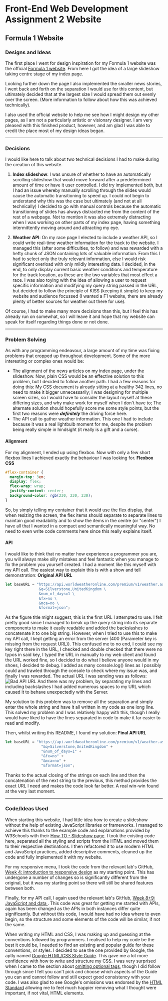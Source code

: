 # Front-End Web Development Assignment 2 Website
## Formula 1 Website

### Designs and Ideas
The first place I went for design inspiration for my Formula 1 website was the official [Formula 1 website](https://www.formula1.com/). From here I got the idea of a large slideshow taking centre stage of my index page.

Looking further down the page I also implemented the smaller news stories, I went back and forth on the separation I would use for this content, but ultimately decided that at the largest size I would spread them out evenly over the screen. (More information to follow about how this was achieved technically).

I also used the official website to help me see how I might design my other pages, as I am not a particularly artistic or visionary designer. I am very pleased with this finished product, however, and am glad I was able to credit the place most of my design ideas began.

---
### Decisions
I would like here to talk about two technical decisions I had to make during the creation of this website.

1. **Index slideshow**: I was unsure of whether to have an automatically scrolling slideshow that would move forward after a predetermined amount of time or have it user controlled. I did try implemented both, but I had an issue whereby manually scrolling through the slides would cause the automatic transitioning to speed up. I could not begin to understand why this was the case but ultimately (and not at all technically) I decided to go with manual controls because the automatic transitioning of slides has always distracted me from the content of the rest of a webpage. Not to mention it was also extremely distracting when I was working on other parts of my index page, having something intermittently moving around and attracting my eye.

2. **Weather API**: On my race page I elected to include a weather API, so I could write real-time weather information for the track to the website. I managed this (after some difficulties, to follow) and was rewarded with a hefty chunk of JSON containing lots of valuable information. From this I had to select only the truly relevant information, else I would risk significant overload with only mildly interesting data. I decided, in the end, to only display current basic weather conditions and temperature for the track location, as these are the two variables that most effect a race. I was also toying with the idea of allowing a user to request specific information and modifying my query string passed in the URL, but decided to follow the principle of KISS (keeping it simple) to keep my website and audience focussed (I wanted a F1 website, there are already plenty of better sources for weather out there for use).
 
Of course, I had to make many more decisions than this, but I feel this has already run on somewhat, so I will leave it and hope that my website can speak for itself regarding things done or not done.

---
### Problem Solving
As with any programming endeavour, a large amount of my time was fixing problems that cropped up throughout development. Some of the more interesting or complex ones would be:

* The alignment of the news articles on my index page, under the slideshow. Now, plain CSS would be an effective solution to this problem, but I decided to follow another path. I had a few reasons for doing this: My CSS document is already sitting at a healthy 342 lines, no need to make it bigger unnecessarily; I was designing for multiple screen sizes, so I would have to consider the layout myself at these differing sizes, and why make work for myself when I don't have to; The alternate solution should hopefully score me some style points, but the first two reasons were **_definitely_** the driving force here.
* The API call to gather weather information. This one I had to include because it was a real lightbulb moment for me, despite the problem being really simple in hindsight (it really is a gift and a curse).

#### Alignment
For my alignment, I ended up using flexbox. Now with only a few short flexbox lines I achieved exactly the behaviour I was looking for.
**Flexbox CSS**
```css
#flex-container {
  margin-top: 3em;
  display: flex;
  flex-wrap: wrap;
  justify-content: center;
  background-color: rgb(230, 230, 230);
}
```
So, by simply telling my container that it would use the flex display, that when resizing the screen, the flex items should separate to separate lines to maintain good readability and to show the items in the centre (or "center") I have all that I wanted in a compact and semantically meaningful way. No need to even write code comments here since this really explains itself.

#### API
I would like to think that no matter how experience a programmer you are, you will always make silly mistakes and feel fantastic when you manage to fix the problem you yourself created. I had a moment like this myself with my API call. The easiest way to explain this is with a show and tell demonstration:
**Original API URL**
```javascript
let baseURL = "https://api.worldweatheronline.com/premium/v1/weather.ashx?key=6e5bf6c426e3464d831142025172411 \
               &q=Silverstone,UnitedKingdom \
               &num_of_days=1 \
               &fx=no \
               &mca=no \
               &format=json";
```
As the figure title might suggest, this is the first URL I attempted to use. I felt pretty good since I managed to break up the query string into its separate components to make it easily readable and added the backslashes to concatenate it to one big string. However, when I tried to use this to make my API call, I kept getting an error from the server (400 (Parameter key is missing from the request URL)). This confused me to no end, I could see my key right there in the URL, I checked and double checked that there were no typos in said key, I typed the URL in manually to my web client and found the URL worked fine, so I decided to do what I believe anyone would in my shoes, I decided to debug. I added as many console.log() lines as I possibly could and trawled through the console to check where my issue was, and finally I was rewarded. The actual URL I was sending was as follows: ![Bad API URL](https://image.prntscr.com/image/tqk9BrZjQT263n4Nu55fzg.png)
And there was my problem, by separating my lines and including backslashes I had added numerous spaces to my URL which caused it to behave unexpectedly with the Server.

My solution to this problem was to remove all the separation and simply enter the whole string and have it all written in my code as one long line. This solved my problem and I was relatively happy with this, though I really would have liked to have the lines separated in code to make it far easier to read and modify.

Then, whilst writing this README, I found my solution:
**Final API URL**
```javascript
let baseURL = "https://api.worldweatheronline.com/premium/v1/weather.ashx?key=6e5bf6c426e3464d831142025172411" +
                "&q=Silverstone,UnitedKingdom" +
                "&num_of_days=1" +
                "&fx=no" +
                "&mca=no" +
                "&format=json";
```
Thanks to the actual closing of the strings on each line and then the concatenation of the next string to the previous, this method provides the exact URL I need and makes the code look far better. A real win-win found at the very last moment.

---
### Code/Ideas Used
When starting this website, I had little idea how to create a slideshow without the help of existing JavaScript libraries or frameworks. I managed to achieve this thanks to the example code and explanations provided by W3Schools with their [How TO - Slideshow page](https://www.w3schools.com/howto/howto_js_slideshow.asp).
I took the existing code here, separated all the styling and scripts from the HTML and moved them to their respective destinations. I then refactored it to use modern HTML and JavaScript practices, added descriptive comments, cleaned up the code and fully implemented it with my website.

For my responsive menu, I took the code from the relevant lab's GitHub, [Week 4: introduction to responsive design](https://github.com/CTEC3905/04-lab/tree/nav) as my starting point. This has undergone a number of changes so is significantly different from the original, but it was my starting point so there will still be shared features between both.

Finally, for my API call, I again used the relevant lab's GitHub, [Week 8+9: JavaScript and data  ](https://github.com/CTEC3905/08-lab-json-ajax). This code was great for getting me started with APIs, again has been changed as the APIs in both instances differ quite significantly. But without this code, I would have had no idea where to even begin, so the structure and some elements of the code will be similar, if not the same.

When writing my HTML and CSS, I was making up and guessing at the conventions followed by programmers. I realised to help my code be the best it could be, I needed to find an existing and popular guide for these conventions, or styles. I decided to use the one provided by Google, the aptly named [Google HTML/CSS Style Guide](https://google.github.io/styleguide/htmlcssguide.html). This gave me a lot more confidence with how to write and structure my CSS. I was very surprised when I came to the section about [omitting optional tags](https://google.github.io/styleguide/htmlcssguide.html#Optional_Tags), though I did follow through since I felt you can't pick and choose which aspects of the Guide you can and cannot follow and still expect good consistency with your code.
I was also glad to see Google's omissions was endorsed by the [HTML Standard](https://html.spec.whatwg.org/multipage/syntax.html#syntax-tag-omission) allowing me to feel much happier removing what I thought were important, if not vital, HTML elements.